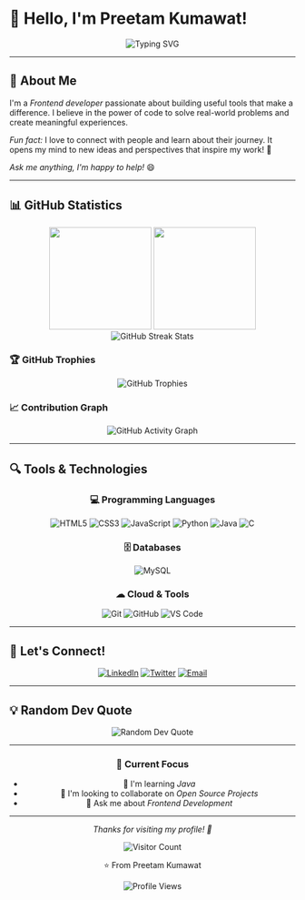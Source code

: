 # 👋 Hello, I'm Preetam Kumawat!

<div align="center">
  <img src="https://readme-typing-svg.herokuapp.com?font=Fira+Code&size=28&duration=4000&pause=1000&color=58A6FF&center=true&vCenter=true&width=600&lines=Fullstack+Developer+%F0%9F%92%BB;Building+Useful+Tools+%F0%9F%9B%A0%EF%B8%8F;Always+Learning+%F0%9F%93%9A;Open+to+Collaborate+%F0%9F%A4%9D" alt="Typing SVG" />
</div>

---

## 🚀 About Me

I'm a *Frontend developer* passionate about building useful tools that make a difference. I believe in the power of code to solve real-world problems and create meaningful experiences.

*Fun fact:* I love to connect with people and learn about their journey. It opens my mind to new ideas and perspectives that inspire my work! 🌟

*Ask me anything, I'm happy to help!* 😄

---

## 📊 GitHub Statistics

<div align="center">
  <img height="180em" src="https://github-readme-stats.vercel.app/api?username=kumawatpreetam&show_icons=true&theme=tokyonight&include_all_commits=true&count_private=true&hide_border=true&bg_color=0D1117"/>
  <img height="180em" src="https://github-readme-stats.vercel.app/api/top-langs/?username=kumawatpreetam&layout=donut&langs_count=8&theme=tokyonight&hide_border=true&bg_color=0D1117"/>
</div>

<div align="center">
  <img src="https://github-readme-streak-stats.herokuapp.com/?user=kumawatpreetam&theme=tokyonight&hide_border=true&background=0D1117" alt="GitHub Streak Stats"/>
</div>

### 🏆 GitHub Trophies
<div align="center">
  <img src="https://github-profile-trophy.vercel.app/?username=kumawatpreetam&theme=tokyonight&no-frame=true&no-bg=true&margin-w=4&row=1" alt="GitHub Trophies"/>
</div>

### 📈 Contribution Graph
<div align="center">
  <img src="https://github-readme-activity-graph.vercel.app/graph?username=kumawatpreetam&theme=tokyo-night&bg_color=0D1117&color=58A6FF&line=58A6FF&point=FFFFFF&area=true&hide_border=true" alt="GitHub Activity Graph"/>
</div>

---

## 🔍 Tools & Technologies

<div align="center">

### 💻 Programming Languages
![HTML5](https://img.shields.io/badge/HTML5-E34F26?style=for-the-badge&logo=html5&logoColor=white)
![CSS3](https://img.shields.io/badge/CSS3-1572B6?style=for-the-badge&logo=css3&logoColor=white)
![JavaScript](https://img.shields.io/badge/JavaScript-F7DF1E?style=for-the-badge&logo=javascript&logoColor=black)
![Python](https://img.shields.io/badge/Python-3776AB?style=for-the-badge&logo=python&logoColor=white)
![Java](https://img.shields.io/badge/Java-ED8B00?style=for-the-badge&logo=openjdk&logoColor=white)
![C](https://img.shields.io/badge/C-00599C?style=for-the-badge&logo=c%2B%2B&logoColor=white)

### 🗄 Databases
![MySQL](https://img.shields.io/badge/MySQL-005C84?style=for-the-badge&logo=mysql&logoColor=white)

### ☁ Cloud & Tools
![Git](https://img.shields.io/badge/Git-F05032?style=for-the-badge&logo=git&logoColor=white)
![GitHub](https://img.shields.io/badge/GitHub-100000?style=for-the-badge&logo=github&logoColor=white)
![VS Code](https://img.shields.io/badge/VS_Code-0078d4?style=for-the-badge&logo=visual%20studio%20code&logoColor=white)

</div>

---

## 🤝 Let's Connect!

<div align="center">

[![LinkedIn](https://img.shields.io/badge/LinkedIn-0077B5?style=for-the-badge&logo=linkedin&logoColor=white)](https://linkedin.com/in/kumawatpreetam)
[![Twitter](https://img.shields.io/badge/Twitter-1DA1F2?style=for-the-badge&logo=twitter&logoColor=white)](https://twitter.com/_kumawatpreetam)
[![Email](https://img.shields.io/badge/Email-D14836?style=for-the-badge&logo=gmail&logoColor=white)](mailto:your-preetamkumawat002@gmail.com)

</div>

---

## 💡 Random Dev Quote

<div align="center">
  <img src="https://quotes-github-readme.vercel.app/api?type=horizontal&theme=tokyonight" alt="Random Dev Quote"/>
</div>

---

<div align="center">

### 🎯 Current Focus
- 🌱 I'm learning *Java*
- 👯 I'm looking to collaborate on *Open Source Projects*
- 💬 Ask me about *Frontend Development*

</div>

---

<div align="center">

*Thanks for visiting my profile! 🙏*

![Visitor Count](https://profile-counter.glitch.me/kumawatpreetam/count.svg)

⭐ From Preetam Kumawat

</div>

<!-- GitHub Profile Views -->
<div align="center">
  <img src="https://komarev.com/ghpvc/?username=kumawatpreetam&color=58A6FF&style=flat-square&label=Profile+Views" alt="Profile Views"/>
</div>
